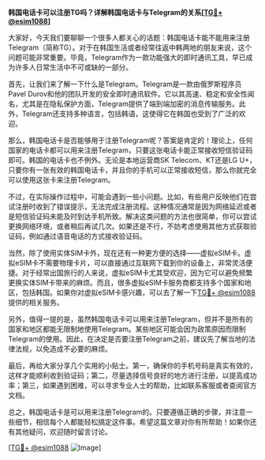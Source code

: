 **韩国电话卡可以注册TG吗？详解韩国电话卡与Telegram的关系[[TG💪+ @esim1088](https://t.me/s/esim1088)]**

大家好，今天我们要聊聊一个很多人都关心的话题：韩国电话卡能不能用来注册Telegram（简称TG）。对于在韩国生活或者经常往返中韩两地的朋友来说，这个问题可能非常重要。毕竟，Telegram作为一款功能强大的即时通讯工具，早已成为许多人日常生活中不可或缺的一部分。

首先，让我们来了解一下什么是Telegram。Telegram是一款由俄罗斯程序员Pavel Durov和他的团队开发的安全即时通讯软件。它以其高速、稳定和安全性闻名，尤其是在隐私保护方面，Telegram提供了端到端加密的消息传输服务。此外，Telegram还支持多种语言，包括韩语，这使得它在韩国也受到了广泛的欢迎。

那么，韩国电话卡是否能够用于注册Telegram呢？答案是肯定的！理论上，任何国家的电话卡都可以用来注册Telegram，只要这张电话卡能正常接收短信验证码即可。韩国的电话卡也不例外。无论是本地运营商SK Telecom、KT还是LG U+，只要你有一张有效的韩国电话卡，并且你的手机可以正常接收短信，那么你就完全可以使用这张卡来注册Telegram。

不过，在实际操作过程中，可能会遇到一些小问题。比如，有些用户反映他们在尝试注册时收到了错误提示，无法完成注册流程。这种情况通常是因为网络延迟或者是短信验证码未能及时到达手机所致。解决这类问题的方法也很简单，你可以尝试更换网络环境，或者稍后再试几次。如果还是不行，不妨考虑使用其他方式获取验证码，例如通过语音电话的方式接收验证码。

当然，除了使用实体SIM卡外，现在还有一种更方便的选择——虚拟eSIM卡。虚拟eSIM卡不需要物理卡片，可以直接通过互联网下载到你的设备上，非常灵活便捷。对于经常出国旅行的人来说，虚拟eSIM卡尤其受欢迎，因为它可以避免频繁更换实体SIM卡带来的麻烦。而且，很多虚拟eSIM卡服务商都支持多个国家和地区，包括韩国。如果你对虚拟eSIM卡感兴趣，可以去了解一下[TG💪+ @esim1088](https://t.me/s/esim1088)提供的相关服务。

另外，值得一提的是，虽然韩国电话卡可以用来注册Telegram，但并不是所有的国家和地区都能无限制地使用Telegram。某些地区可能会因为政策原因而限制Telegram的使用。因此，在决定是否要注册Telegram之前，建议先了解当地的法律法规，以免造成不必要的麻烦。

最后，再给大家分享几个实用的小贴士。第一，确保你的手机号码是真实有效的，这样才能顺利收到验证码；第二，尽量选择信号良好的地方进行注册，以提高成功率；第三，如果遇到困难，可以寻求专业人士的帮助，比如联系客服或者查阅官方文档。

总之，韩国电话卡是可以用来注册Telegram的。只要遵循正确的步骤，并注意一些细节，相信每个人都能轻松搞定这件事。希望这篇文章对你有所帮助！如果你还有其他疑问，欢迎随时留言讨论。

[[TG💪+ @esim1088](https://t.me/s/esim1088) ![Image](https://i.postimg.cc/4NQfJmqS/Snipaste-2025-05-13-00-14-12.png)]